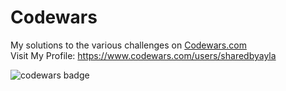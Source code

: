 # Codewars

My solutions to the various challenges on [Codewars.com](https://www.codewars.com) \
Visit My Profile: https://www.codewars.com/users/sharedbyayla


![codewars badge](https://www.codewars.com/users/sharedbyayla/badges/small)
